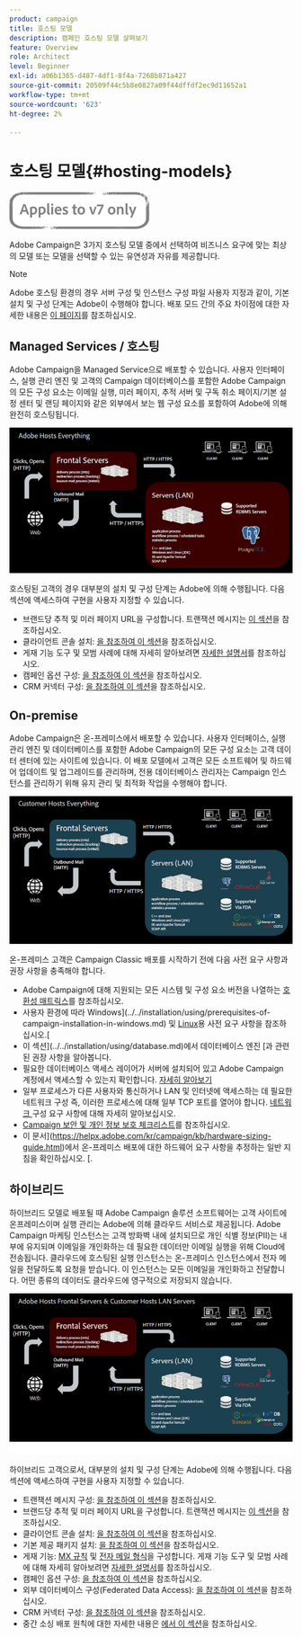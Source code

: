 ```yaml
---
product: campaign
title: 호스팅 모델
description: 캠페인 호스팅 모델 살펴보기
feature: Overview
role: Architect
level: Beginner
exl-id: a06b1365-d487-4df1-8f4a-7268b871a427
source-git-commit: 20509f44c5b8e0827a09f44dffdf2ec9d11652a1
workflow-type: tm+mt
source-wordcount: '623'
ht-degree: 2%

---
```


# 호스팅 모델{#hosting-models}

![](../../assets/v7-only.svg)

Adobe Campaign은 3가지 호스팅 모델 중에서 선택하여 비즈니스 요구에 맞는 최상의 모델 또는 모델을 선택할 수 있는 유연성과 자유를 제공합니다.

>[!NOTE]
>
>Adobe 호스팅 환경의 경우 서버 구성 및 인스턴스 구성 파일 사용자 지정과 같이, 기본 설치 및 구성 단계는 Adobe이 수행해야 합니다. 배포 모드 간의 주요 차이점에 대한 자세한 내용은 [이 페이지](../../installation/using/capability-matrix.md)를 참조하십시오.

## Managed Services / 호스팅

Adobe Campaign을 Managed Service으로 배포할 수 있습니다. 사용자 인터페이스, 실행 관리 엔진 및 고객의 Campaign 데이터베이스를 포함한 Adobe Campaign의 모든 구성 요소는 이메일 실행, 미러 페이지, 추적 서버 및 구독 취소 페이지/기본 설정 센터 및 랜딩 페이지와 같은 외부에서 보는 웹 구성 요소를 포함하여 Adobe에 의해 완전히 호스팅됩니다.

![](assets/deployment_hosted.png)

호스팅된 고객의 경우 대부분의 설치 및 구성 단계는 Adobe에 의해 수행됩니다. 다음 섹션에 액세스하여 구현을 사용자 지정할 수 있습니다.

* 브랜드당 추적 및 미러 페이지 URL을 구성합니다. 트랜잭션 메시지는 [이 섹션](../../message-center/using/additional-configurations.md#configuring-multibranding)을 참조하십시오.
* 클라이언트 콘솔 설치: [을 참조하여 이 섹션](../../installation/using/installing-the-client-console.md)을 참조하십시오.
* 게재 기능 도구 및 모범 사례에 대해 자세히 알아보려면 [자세한 설명서](../../delivery/using/about-deliverability.md)를 참조하십시오.
* 캠페인 옵션 구성: [을 참조하여 이 섹션](../../installation/using/configuring-campaign-options.md)을 참조하십시오.
* CRM 커넥터 구성: [을 참조하여 이 섹션](../../platform/using/crm-connectors.md)을 참조하십시오.

## On-premise

Adobe Campaign은 온-프레미스에서 배포할 수 있습니다. 사용자 인터페이스, 실행 관리 엔진 및 데이터베이스를 포함한 Adobe Campaign의 모든 구성 요소는 고객 데이터 센터에 있는 사이트에 있습니다. 이 배포 모델에서 고객은 모든 소프트웨어 및 하드웨어 업데이트 및 업그레이드를 관리하며, 전용 데이터베이스 관리자는 Campaign 인스턴스를 관리하기 위해 유지 관리 및 최적화 작업을 수행해야 합니다.

![](assets/deployment_onpremise.png)

온-프레미스 고객은 Campaign Classic 배포를 시작하기 전에 다음 사전 요구 사항과 권장 사항을 충족해야 합니다.

* Adobe Campaign에 대해 지원되는 모든 시스템 및 구성 요소 버전을 나열하는 [호환성 매트릭스](../../rn/using/compatibility-matrix.md)를 참조하십시오.
* 사용자 환경에 따라 Windows](../../installation/using/prerequisites-of-campaign-installation-in-windows.md) 및 [Linux](../../installation/using/prerequisites-of-campaign-installation-in-linux.md)용 사전 요구 사항을 참조하십시오.[
* 이 섹션](../../installation/using/database.md)에서 데이터베이스 엔진 [과 관련된 권장 사항을 알아봅니다.
* 필요한 데이터베이스 액세스 레이어가 서버에 설치되어 있고 Adobe Campaign 계정에서 액세스할 수 있는지 확인합니다. [자세히 알아보기](../../installation/using/application-server.md)
* 일부 프로세스가 다른 사용자와 통신하거나 LAN 및 인터넷에 액세스하는 데 필요한 네트워크 구성 즉, 이러한 프로세스에 대해 일부 TCP 포트를 열어야 합니다. [네트워크 ](../../installation/using/network-configuration.md) 구성 요구 사항에 대해 자세히 알아보십시오.
* [Campaign 보안 및 개인 정보 보호 체크리스트](https://helpx.adobe.com/kr/campaign/kb/acc-security.html)를 참조하십시오.
* 이 문서](https://helpx.adobe.com/kr/campaign/kb/hardware-sizing-guide.html)에서 온-프레미스 배포에 대한 하드웨어 요구 사항을 추정하는 일반 지침을 확인하십시오. [.

## 하이브리드

하이브리드 모델로 배포될 때 Adobe Campaign 솔루션 소프트웨어는 고객 사이트에 온프레미스이며 실행 관리는 Adobe에 의해 클라우드 서비스로 제공됩니다. Adobe Campaign 마케팅 인스턴스는 고객 방화벽 내에 설치되므로 개인 식별 정보(PII)는 내부에 유지되며 이메일을 개인화하는 데 필요한 데이터만 이메일 실행을 위해 Cloud에 전송됩니다. 클라우드에 호스팅된 실행 인스턴스는 온-프레미스 인스턴스에서 전자 메일을 전달하도록 요청을 받습니다. 이 인스턴스는 모든 이메일을 개인화하고 전달합니다. 어떤 종류의 데이터도 클라우드에 영구적으로 저장되지 않습니다.

![](assets/deployment_hybrid.png)

하이브리드 고객으로서, 대부분의 설치 및 구성 단계는 Adobe에 의해 수행됩니다. 다음 섹션에 액세스하여 구현을 사용자 지정할 수 있습니다.

* 트랜잭션 메시지 구성: [을 참조하여 이 섹션](../../message-center/using/transactional-messaging-architecture.md)을 참조하십시오.
* 브랜드당 추적 및 미러 페이지 URL을 구성합니다. 트랜잭션 메시지는 [이 섹션](../../message-center/using/additional-configurations.md#configuring-multibranding)을 참조하십시오.
* 클라이언트 콘솔 설치: [을 참조하여 이 섹션](../../installation/using/installing-the-client-console.md)을 참조하십시오.
* 기본 제공 패키지 설치: [을 참조하여 이 섹션](../../installation/using/installing-campaign-standard-packages.md)을 참조하십시오.
* 게재 기능: [MX 규칙](../../installation/using/email-deliverability.md#mx-configuration) 및 [전자 메일 형식](../../installation/using/email-deliverability.md#managing-email-formats)을 구성합니다. 게재 기능 도구 및 모범 사례에 대해 자세히 알아보려면 [자세한 설명서](../../delivery/using/about-deliverability.md)를 참조하십시오.
* 캠페인 옵션 구성: [을 참조하여 이 섹션](../../installation/using/configuring-campaign-options.md)을 참조하십시오.
* 외부 데이터베이스 구성(Federated Data Access): [을 참조하여 이 섹션](../../installation/using/about-fda.md)을 참조하십시오.
* CRM 커넥터 구성: [을 참조하여 이 섹션](../../platform/using/crm-connectors.md)을 참조하십시오.
* 중간 소싱 배포 원칙에 대한 자세한 내용은 [에서 이 섹션](../../installation/using/mid-sourcing-deployment.md)을 참조하십시오.
